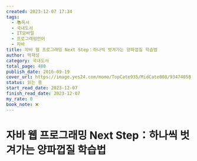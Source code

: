 ```yaml
---
created: 2023-12-07 17:34
tags:
  - 📚독서
  - 국내도서
  - IT모바일
  - 프로그래밍언어
  - 자바
title: 자바 웹 프로그래밍 Next Step：하나씩 벗겨가는 양파껍질 학습법
author: 박재성
category: 국내도서
total_page: 480
publish_date: 2016-09-19
cover_url: https://image.yes24.com/momo/TopCate935/MidCate008/93474058.jpg
status: 읽는 중
start_read_date: 2023-12-07
finish_read_date: 2023-12-07
my_rate: 0
book_note: ❌
---
```


# 자바 웹 프로그래밍 Next Step：하나씩 벗겨가는 양파껍질 학습법

